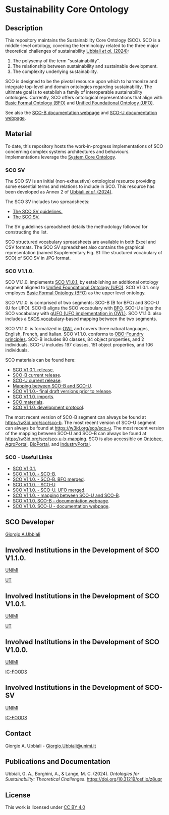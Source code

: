 # Sustainability Core Ontology

## Description

This repository maintains the Sustainability Core Ontology (SCO). SCO is a middle-level ontology, covering the terminology related to the three major theoretical challenges of sustainability [Ubbiali *et al.* (2024)](https://doi.org/10.31219/osf.io/z8uqr ):
1) The polysemy of the term "sustainability".
2) The relationship between sustainability and sustainable development.
3) The complexity underlying sustainability.
   
SCO is designed to be the pivotal resource upon which to harmonize and integrate top-level and domain ontologies regarding sustainability. The ultimate goal is to establish a family of interoperable sustainability ontologies. Currently, SCO offers ontological representations that align with [Basic Formal Ontology (BFO)](https://github.com/BFO-ontology/BFO-2020) and [Unified Foundational Ontology (UFO)](https://ontouml.readthedocs.io/en/latest/intro/ufo.html).


See also the [SCO-B documentation webpage](https://w3id.org/sco/docs) and [SCO-U documentation webpage](https://w3id.org/sco/sco-u/docs).

## Material

To date, this repository hosts the work-in-progress implementations of SCO concerning complex systems architectures and behaviours. Implementations leverage the [System Core Ontology](https://ris.utwente.nl/ws/portalfiles/portal/357715466/a_system_core_ontology_for_capability_emergence_modeling_2023.pdf).


### SCO SV

The SCO SV is an initial (non-exhaustive) ontological resource providing some essential terms and relations to include in SCO. This resource has been developed as Annex 2 of [Ubbiali *et al.* (2024)](https://doi.org/10.31219/osf.io/z8uqr).

The SCO SV includes two spreadsheets: 

- [The SCO SV guidelines.](https://github.com/gioUbbiali/Sustainability-Core-Ontology/tree/main/SCO%20SV%20guidelines)
- [The SCO SV.](https://github.com/gioUbbiali/Sustainability-Core-Ontology/tree/main/SCO%20SV%20guidelines) 

The SV guidelines spreadsheet details the methodology followed for constructing the list.

SCO structured vocabulary spreadsheets are available in both Excel and CSV formats. The SCO SV spreadsheet also contains the graphical representation (named Supplementary Fig. S1 The structured vocabulary of SCO) of SCO SV in JPG format.


### SCO V1.1.0.

SCO V1.1.0. implements [SCO V1.0.1.](https://github.com/gioUbbiali/Sustainability-Core-Ontology/releases/tag/v1.0.1) by establishing an additional ontology segment aligned to [Unified Foundational Ontology (UFO)](https://ontouml.readthedocs.io/en/latest/intro/ufo.html). SCO V1.0.1. only employes [Basic Formal Ontology (BFO)](https://github.com/BFO-ontology/BFO-2020) as the upper level ontology. 

SCO V1.1.0. is comprised of two segments: SCO-B (B for BFO) and SCO-U (U for UFO). SCO-B aligns the SCO vocabulary with [BFO](https://github.com/BFO-ontology/BFO-2020). SCO-U aligns the SCO vocabulary with [gUFO (UFO implementation in OWL)](https://nemo-ufes.github.io/gufo/). SCO V1.1.0. also includes a [SKOS vocabulary](https://www.w3.org/2004/02/skos/)-based mapping between the two segments.

SCO V1.1.0. is formalized in [OWL](https://www.w3.org/TR/owl2-overview/) and covers three natural languages, English, French, and Italian. SCO V1.1.0. conforms to [OBO-Foundry principles](https://obofoundry.org/principles/fp-000-summary.html). SCO-B includes 80 classes, 84 object properties, and 2 individuals. SCO-U includes 197 classes, 151 object properties, and 106 individuals.


SCO materials can be found here:


- [SCO V1.0.1. release.](https://github.com/gioUbbiali/Sustainability-Core-Ontology/releases/tag/v1.0.1-revisions)
- [SCO-B current release](https://github.com/gioUbbiali/Sustainability-Core-Ontology/blob/main/sco-b.ttl).
- [SCO-U current release](https://github.com/gioUbbiali/Sustainability-Core-Ontology/blob/main/sco-u.ttl).
- [Mapping between SCO-B and SCO-U](https://github.com/gioUbbiali/Sustainability-Core-Ontology/blob/main/sco-u-b-mapping.ttl).
- [SCO V1.1.0.- final draft versions prior to release](https://github.com/gioUbbiali/Sustainability-Core-Ontology/tree/main/SCO%20material/src/ontology).
- [SCO V1.1.0. imports](https://github.com/gioUbbiali/Sustainability-Core-Ontology/tree/main/SCO%20material/src/ontology/imports).
- [SCO materials](https://github.com/gioUbbiali/Sustainability-Core-Ontology/tree/main/SCO%20material).
- [SCO V1.1.0. development protocol](https://github.com/gioUbbiali/Sustainability-Core-Ontology/tree/main/SCO%20material/SCO%20development%20protocol).

  
The most recent version of SCO-B segment can always be found at https://w3id.org/sco/sco-b. The most recent version of SCO-U segment can always be found at https://w3id.org/sco/sco-u. The most recent version of the mapping between SCO-U and SCO-B can always be found at https://w3id.org/sco/sco-u-b-mapping. SCO is also accessible on [Ontobee](https://ontobee.org/ontology/SCO), [AgroPortal](https://agroportal.lirmm.fr/ontologies/SCO), [BioPortal](https://bioportal.bioontology.org/ontologies/SCO_V1), and [IndustryPortal](https://industryportal.enit.fr/ontologies/SCO).

### SCO - Useful Links

- [SCO V1.0.1.](https://w3id.org/sco)
- [SCO V1.1.0. - SCO-B](https://w3id.org/sco/sco-b).
- [SCO V1.1.0. - SCO-B. BFO merged](https://w3id.org/sco/sco-b-bfo-merged).
- [SCO V1.1.0. - SCO-U](https://w3id.org/sco/sco-u).
- [SCO V1.1.0. - SCO-U. UFO merged](https://w3id.org/sco/sco-ufo-merged).
- [SCO V1.1.0. - mapping between SCO-U and SCO-B](https://w3id.org/sco/sco-u-b-mapping).
- [SCO V1.1.0. SCO-B - documentation webpage](https://w3id.org/sco/sco-b/docs).
- [SCO V1.1.0. SCO-U - documentation webpage](https://w3id.org/sco/sco-u/docs).


##  SCO Developer   

[Giorgio A.Ubbiali](https://orcid.org/0000-0001-7872-1770)


## Involved Institutions in the Development of SCO V1.1.0. 

[UNIMI](https://www.unimi.it/it)

[UT](https://www.utwente.nl/en/)


## Involved Institutions in the Development of SCO V1.0.1. 

[UNIMI](https://www.unimi.it/it)

[UT](https://www.utwente.nl/en/)


## Involved Institutions in the Development of SCO V1.0.0. 

[UNIMI](https://www.unimi.it/it)

[IC-FOODS](https://www.ic-foods.org/)


## Involved Institutions in the Development of SCO-SV 

[UNIMI](https://www.unimi.it/it)

[IC-FOODS](https://www.ic-foods.org/)


## Contact

Giorgio A. Ubbiali - Giorgio.Ubbiali@unimi.it


## Publications and Documentation

Ubbiali, G. A., Borghini, A., & Lange, M. C. (2024). *Ontologies for Sustainability: Theoretical Challenges*. https://doi.org/10.31219/osf.io/z8uqr 


## License
This work is licensed under [CC BY 4.0 ](https://creativecommons.org/licenses/by/4.0/)
